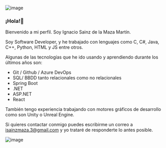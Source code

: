 ![image](https://github.com/IgnacioSainzMaza/IgnacioSainzMaza/assets/79744800/d94288e1-5f41-4257-9d58-86aa642b88f6)

### ¡Hola!👋
Bienvenido a mi perfil. Soy Ignacio Sainz de la Maza Martín.

Soy Software Developer, y he trabajado con lenguajes como C, C#, Java, C++, Python, HTML y JS entre otros.

Algunas de las tecnologías que he ido usando y aprendiendo durante los últimos años son:
  - Git / Github / Azure DevOps
  - SQL/ BBDD tanto relacionales como no relacionales
  - Spring Boot
  - .NET
  - ASP.NET
  - React

También tengo experiencia trabajando con motores gráficos de desarrollo como son Unity o Unreal Engine.

Si quieres contactar conmigo puedes escribirme un correo a isainzmaza.3@gmail.com y yo trataré de responderte lo antes posible.


![image](https://github.com/IgnacioSainzMaza/IgnacioSainzMaza/assets/79744800/73157e1b-b5e2-4806-8200-3f170387ed87)


<!--
**IgnacioSainzMaza/IgnacioSainzMaza** is a ✨ _special_ ✨ repository because its `README.md` (this file) appears on your GitHub profile.

Here are some ideas to get you started:

- 🔭 I’m currently working on ...
- 🌱 I’m currently learning ...
- 👯 I’m looking to collaborate on ...
- 🤔 I’m looking for help with ...
- 💬 Ask me about ...
- 📫 How to reach me: ...
- 😄 Pronouns: ...
- ⚡ Fun fact: ...
-->
